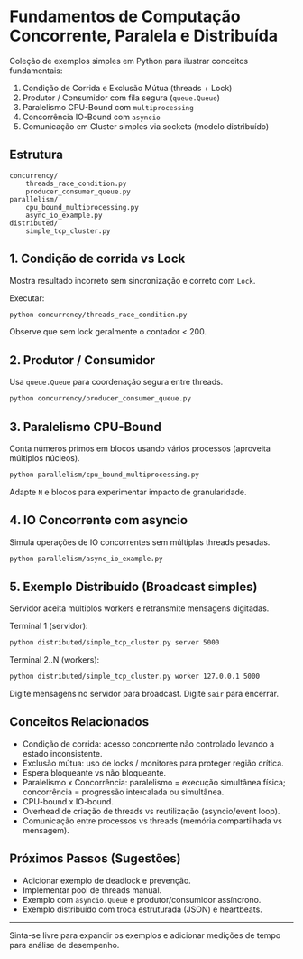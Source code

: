 # Fundamentos de Computação Concorrente, Paralela e Distribuída

Coleção de exemplos simples em Python para ilustrar conceitos fundamentais:

1. Condição de Corrida e Exclusão Mútua (threads + Lock)
2. Produtor / Consumidor com fila segura (`queue.Queue`)
3. Paralelismo CPU-Bound com `multiprocessing`
4. Concorrência IO-Bound com `asyncio`
5. Comunicação em Cluster simples via sockets (modelo distribuído)

## Estrutura

```
concurrency/
	threads_race_condition.py
	producer_consumer_queue.py
parallelism/
	cpu_bound_multiprocessing.py
	async_io_example.py
distributed/
	simple_tcp_cluster.py
```

## 1. Condição de corrida vs Lock

Mostra resultado incorreto sem sincronização e correto com `Lock`.

Executar:
```bash
python concurrency/threads_race_condition.py
```

Observe que sem lock geralmente o contador < 200.

## 2. Produtor / Consumidor

Usa `queue.Queue` para coordenação segura entre threads.

```bash
python concurrency/producer_consumer_queue.py
```

## 3. Paralelismo CPU-Bound

Conta números primos em blocos usando vários processos (aproveita múltiplos núcleos).

```bash
python parallelism/cpu_bound_multiprocessing.py
```

Adapte `N` e blocos para experimentar impacto de granularidade.

## 4. IO Concorrente com asyncio

Simula operações de IO concorrentes sem múltiplas threads pesadas.

```bash
python parallelism/async_io_example.py
```

## 5. Exemplo Distribuído (Broadcast simples)

Servidor aceita múltiplos workers e retransmite mensagens digitadas.

Terminal 1 (servidor):
```bash
python distributed/simple_tcp_cluster.py server 5000
```

Terminal 2..N (workers):
```bash
python distributed/simple_tcp_cluster.py worker 127.0.0.1 5000
```

Digite mensagens no servidor para broadcast. Digite `sair` para encerrar.

## Conceitos Relacionados

- Condição de corrida: acesso concorrente não controlado levando a estado inconsistente.
- Exclusão mútua: uso de locks / monitores para proteger região crítica.
- Espera bloqueante vs não bloqueante.
- Paralelismo x Concorrência: paralelismo = execução simultânea física; concorrência = progressão intercalada ou simultânea.
- CPU-bound x IO-bound.
- Overhead de criação de threads vs reutilização (asyncio/event loop).
- Comunicação entre processos vs threads (memória compartilhada vs mensagem).

## Próximos Passos (Sugestões)

- Adicionar exemplo de deadlock e prevenção.
- Implementar pool de threads manual.
- Exemplo com `asyncio.Queue` e produtor/consumidor assíncrono.
- Exemplo distribuído com troca estruturada (JSON) e heartbeats.

---
Sinta-se livre para expandir os exemplos e adicionar medições de tempo para análise de desempenho.